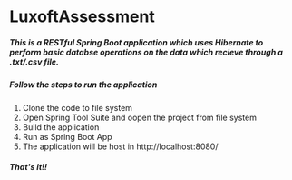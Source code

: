 # LuxoftAssessment
##### This is a RESTful Spring Boot application which uses Hibernate to perform basic databse operations on the data which recieve through a .txt/.csv file. 
##### Follow the steps to run the application 
1. Clone the code to file system
2. Open Spring Tool Suite and oopen the project from file system
3. Build the application
4. Run as Spring Boot App
5. The application will be host in http://localhost:8080/ 
##### That's it!!
